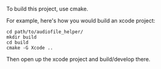 To build this project, use cmake. 

For example, here's how you would build an xcode project:

```
cd path/to/audiofile_helper/
mkdir build
cd build
cmake -G Xcode ..
```

Then open up the xcode project and build/develop there.
